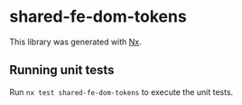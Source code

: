 # shared-fe-dom-tokens

This library was generated with [Nx](https://nx.dev).

## Running unit tests

Run `nx test shared-fe-dom-tokens` to execute the unit tests.
